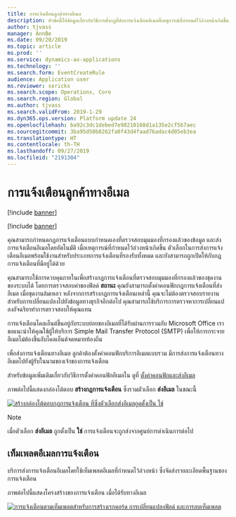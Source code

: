 ```yaml
---
title: การแจ้งเตือนลูกค้าทางอีเมล
description: หัวข้อนี้ให้ข้อมูลเกี่ยวกับวิธีการตั้งกฎที่ส่งการแจ้งเตือนอีเมลที่เหตุการณ์ที่กำหนดไว้ล่วงหน้าเกิดขึ้น
author: tjvass
manager: AnnBe
ms.date: 09/20/2019
ms.topic: article
ms.prod: ''
ms.service: dynamics-ax-applications
ms.technology: ''
ms.search.form: EventCreateRule
audience: Application user
ms.reviewer: sericks
ms.search.scope: Operations, Core
ms.search.region: Global
ms.author: tjvass
ms.search.validFrom: 2019-1-29
ms.dyn365.ops.version: Platform update 24
ms.openlocfilehash: ba92c3dc1debed7e98210168d1a135e2cf567aec
ms.sourcegitcommit: 3ba95d50b8262fa0f43d4faad76adac4d05eb3ea
ms.translationtype: HT
ms.contentlocale: th-TH
ms.lasthandoff: 09/27/2019
ms.locfileid: "2191304"
---
```

# <a name="client-alert-notifications-by-email"></a>การแจ้งเตือนลูกค้าทางอีเมล

[!include [banner](../includes/banner.md)]

[!include [banner](../includes/preview-banner.md)]

คุณสามารถกำหนดกฏการแจ้งเตือนแบบกำหนดเองที่ตรวจสอบมุมมองที่กรองแล้วของข้อมูล และส่งการแจ้งเตือนอีเมลโดยอัตโนมัติ เมื่อเหตุการณ์ที่กำหนดไว้ล่วงหน้าเกิดขึ้น ตัวเลือกในการส่งการแจ้งเตือนอีเมลพร้อมใช้งานสำหรับประเภทการแจ้งเตือนที่รองรับทั้งหมด และยังสามารถถูกเปิดให้กับกฎการแจ้งเตือนที่มีอยู่ได้ด้วย

คุณสามารถใช้การควบคุมภายในเพื่อสร้างกฎการแจ้งเตือนที่ตรวจสอบมุมมองที่กรองแล้วของชุดงานของระบบได้ โดยการตรวจสอบค่าของฟิลด์ **สถานะ** คุณยังสามารถตั้งค่าคอนฟิกกฎการแจ้งเตือนที่ส่งอีเมล เมื่อชุดงานล้มเหลว หลังจากการสร้างกฎการแจ้งเตือนเหล่านี้ คุณจะไม่ต้องตรวจสอบรายงานสำหรับการเปลี่ยนแปลงไปยังข้อมูลทางธุรกิจอีกต่อไป คุณสามารถใช้บริการการตรวจหาการเปลี่ยนแปลงอัจฉริยาทำการตรวจสอบให้คุณแทน

การแจ้งเตือนไคลเอ็นต์ขึ้นอยู่กับระบบย่อยของอีเมลที่ได้รับผ่านการรวมกับ Microsoft Office เราขอแนะนำให้คุณใช้ผู้ให้บริการ Simple Mail Transfer Protocol (SMTP) เพื่อให้การกระจายอีเมลไม่ต้องขึ้นกับไคลเอ็นต์จดหมายท้องถิ่น

เพื่อส่งการแจ้งเตือนทางอีเมล ลูกค้าต้องตั้งค่าคอนฟิกบริการอีเมลแบบรวม มีการส่งการแจ้งเตือนทางอีเมลไปยังผู้รับในนามของเจ้าของการแจ้งเตือน

สำหรับข้อมูลเพิ่มเติมเกี่ยวกับวิธีการตั้งค่าคอนฟิกอีเมลใน ดูที่ [ตั้งค่าคอนฟิกและส่งอีเมล](../organization-administration/configure-email.md)

ภาพต่อไปนี้แสดงกล่องโต้ตอบ **สร้างกฎการแจ้งเตือน** ซึ่งรวมตัวเลือก **ส่งอีเมล** ในขณะนี้

[![สร้างกล่องโต้ตอบกฎการแจ้งเตือน ที่ซึ่งตัวเลือกส่งอีเมลถูดตั้งเป็น ใช่](./media/Create-alert-rule-form.png)](./media/Create-alert-rule-form.png)

> [!NOTE]
> เมื่อตัวเลือก **ส่งอีเมล** ถูกตั้งเป็น **ใช่** การแจ้งเตือนจะถูกส่งจากศูนย์การดำเนินการต่อไป

## <a name="alert-notification-email-templates"></a>เท็มเพลตอีเมลการแจ้งเตือน

บริการส่งการแจ้งเตือนอีเมลโดยใช้เท็มเพลตอีเมลที่กำหนดไว้ล่วงหน้า ซึ่งจัดส่งรายละเอียดพื้นฐานของการแจ้งเตือน

ภาพต่อไปนี้แสดงโครงสร้างของการแจ้งเตือน เมื่อได้รับทางอีเมล

[![การแจ้งเตือนตามเท็มเพลตสำหรับการสร้างเรกคอร์ด การเปลี่ยนแปลงฟิลด์ และการลบเท็มเพลต](./media/Alert-email-templates.png)](./media/Alert-email-templates.png)
